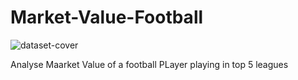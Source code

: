 # Market-Value-Football

![dataset-cover](https://github.com/GOVINDFROMINDIA/Market-Value-Football/assets/79012314/63d10600-8201-4d14-87ba-f047f65428d6)

Analyse Maarket Value of a football PLayer playing in top 5 leagues
